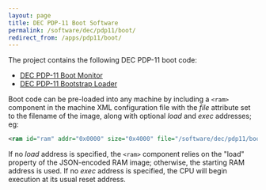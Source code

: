 ```yaml
---
layout: page
title: DEC PDP-11 Boot Software
permalink: /software/dec/pdp11/boot/
redirect_from: /apps/pdp11/boot/
---
```


The project contains the following DEC PDP-11 boot code:

  - [DEC PDP-11 Boot Monitor](monitor/)
  - [DEC PDP-11 Bootstrap Loader](bootstrap/)

Boot code can be pre-loaded into any machine by including a `<ram>` component in the machine XML configuration file
with the *file* attribute set to the filename of the image, along with optional *load* and *exec* addresses; eg:

```xml
<ram id="ram" addr="0x0000" size="0x4000" file="/software/dec/pdp11/boot/bootstrap/BOOTSTRAP-16KB.json" load="0x3FE4" exec="0x3FE4"/>
```

If no *load* address is specified, the `<ram>` component relies on the "load" property of the JSON-encoded RAM image;
otherwise, the starting RAM address is used.  If no *exec* address is specified, the CPU will begin execution at its usual
reset address.
